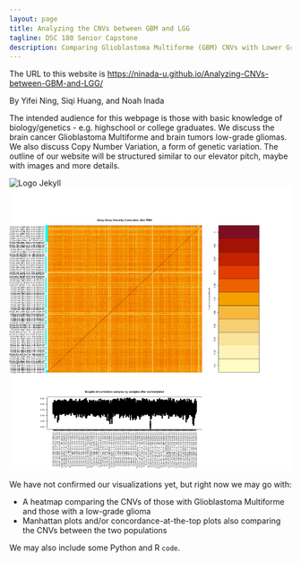 ```yaml
---
layout: page
title: Analyzing the CNVs between GBM and LGG
tagline: DSC 180 Senior Capstone
description: Comparing Glioblastoma Multiforme (GBM) CNVs with Lower Grade Glioma (LGG) CNVs
---
```


The URL to this website is https://ninada-u.github.io/Analyzing-CNVs-between-GBM-and-LGG/

By Yifei Ning, Siqi Huang, and Noah Inada



The intended audience for this webpage is those with basic knowledge of biology/genetics - e.g. highschool or college graduates. We discuss the brain cancer Glioblastoma Multiforme and brain tumors low-grade gliomas. We also discuss Copy Number Variation, a form of genetic variation. The outline of our website will be structured similar to our elevator pitch, maybe with images and more details.

![Logo Jekyll]({{site.url}}/assets/images/PreprocessingOutput_LGG.png )
![Kiku](images/LGG.png)

We have not confirmed our visualizations yet, but right now we may go with:

- A heatmap comparing the CNVs of those with Glioblastoma Multiforme and those with a low-grade glioma
- Manhattan plots and/or concordance-at-the-top plots also comparing the CNVs between the two populations

We may also include some Python and R `code`.
